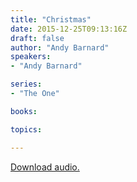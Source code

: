 ```yaml
---
title: "Christmas"
date: 2015-12-25T09:13:16Z
draft: false
author: "Andy Barnard"
speakers:
- "Andy Barnard"

series:
- "The One"

books:

topics:

---
```

[Download audio.](https://s3-eu-west-1.amazonaws.com/renownchurch/sermons/2015/12/2015-12-25_Christmas.mp3)
